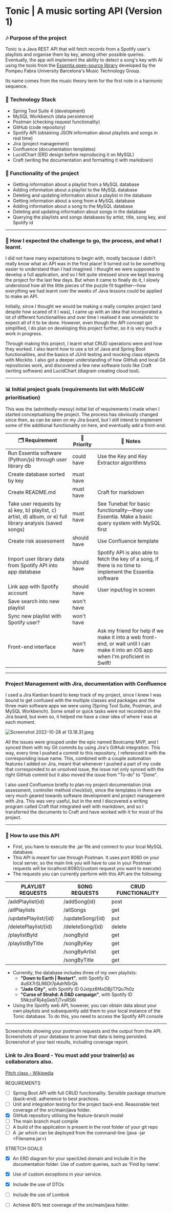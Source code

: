 # Tonic | A music sorting API (Version 1)

### 🎶 Purpose of the project

Tonic is a Java REST API that will fetch records from a Spotify user's playlists and organise them by key, among other possible queries. Eventually, the app will implement the ability to detect a song's key with AI using the tools from the [Essentia open-source library](https://essentia.upf.edu) developed by the Pompeu Fabra University Barcelona's Music Technology Group.

Its name comes from the music theory term for the first note in a harmonic sequence.

 ### 💾 Technology Stack

- Spring Tool Suite 4 (development)
- MySQL Workbench (data persistence)
- Postman (checking request functionality)
- GitHub (code repository)
- Spotify API (obtaining JSON information about playlists and songs in real time)
- Jira (project management)
- Confluence (documentation templates)
- LucidChart (ERD design before reproducing it on MySQL)
- Craft (writing the documentation and formatting it with markdown)

 ### 🔎 Functionality of the project

- Getting information about a playlist from a MySQL database
- Adding information about a playlist to the MySQL database
- Deleting and updating information about a playlist in the database
- Getting information about a song from a MySQL database
- Adding information about a song to the MySQL database
- Deleting and updating information about songs in the database
- Querying the playlists and songs databases by artist, title, song key, and Spotify id

---

### 📖 How I expected the challenge to go, the process, and what I learnt.

I did not have many expectations to begin with, mostly because I didn't really know what an API was in the first place! It turned out to be something easier to understand than I had imagined. I thought we were supposed to develop a full application, and so I felt quite stressed since we kept leaving the project for the last few days. But when it came to finally do it, I slowly understood how all the little pieces of the puzzle fit together—how everything we had learnt over the weeks of Java lessons could be applied to make an API.

Initially, since I thought we would be making a really complex project (and despite how scared of it I was), I came up with an idea that incorporated a lot of different functionalities and over time I realised it was unrealistic to expect all of it to be done. However, even though the API concept got simplified, I do plan on developing this project further, so it is very much a work in progress.

Through making this project, I learnt what CRUD operations were and how they worked. I also learnt how to use a lot of Java and Spring Boot functionalities, and the basics of JUnit testing and mocking class objects with Mockito. I also got a deeper understanding of how GitHub and local Git repositories work, and discovered a few new software tools like Craft (writing software) and LucidChart (diagram creating cloud tool).

---

### 📊 Initial project goals (requirements list with MoSCoW prioritisation)

This was the (admittedly-messy) initial list of requirements I made when I started conceptualising the project. The process has obviously changed since then, as can be seen on my Jira board, but I still intend to implement some of the additional functionality on here, and eventually add a front-end.

| **🗂️ Requirement**                                                                                       | **📌Priority**           | **📝 Notes**                                                                                                                      |
| --------------------------------------------------------------------------------------------------------- | ------------------------ | --------------------------------------------------------------------------------------------------------------------------------- |
| Run Essentia software (Python/js) through user library db                                                 | could have           | Use the Key and Key Extractor algorithms                                                                                          |
| Create database sorted by key                                                                             | must have            |                                                                                                                                   |
| Create README.md                                                                                          | must have           | Craft for markdown                                                                                                                |
| Take user requests by a) key, b) playlist, c) artist, d) album, or e) full library analysis (saved songs) | must have           | See Tunebat for basic functionality—they use Essentia. Make a basic query system with MySQL first                                 |
| Create risk assessment                                                                                    | should have         | Use Confluence template                                                                                                           |
| Import user library data from Spotify API into app database                                               | should have          | Spotify API is also able to fetch the key of a song, if there is no time to implement the Essentia software                       |
| Link app with Spotify account                                                                             | should have          | User input/log in screen                                                                                                          |
| Save search into new playlist                                                                             | won't have           |                                                                                                                                   |
| Sync new playlist with Spotify user?                                                                      | won't have           |                                                                                                                                   |
| Front-end interface                                                                                       | won't have | Ask my friend for help if we make it into a web front-end, or wait until I can make it into an iOS app when I'm proficient in Swift! |

---

### Project Management with Jira, documentation with Confluence

I used a Jira Kanban board to keep track of my project, since I knew I was bound to get confused with the multiple classes and packages and the three main software apps we were using (Spring Tool Suite, Postman, and MySQL Workbench). Some small or quick tasks were not recorded on the Jira board, but even so, it helped me have a clear idea of where I was at each moment.

![Screenshot 2022-10-28 at 13.18.31.jpeg](https://res.craft.do/user/full/a49dbab3-70d3-4ed6-6520-6324300d3ee7/72A6CAB6-96ED-45CE-8D27-C3B3B78AB49D_2/ePwjZSjZsbnKpxjtZbHI9AIvEgq2t3y5Dgl7sCGY9Coz/Screenshot%202022-10-28%20at%2013.18.31.jpeg)

All the issues were grouped under the epic named Bootcamp MVP, and I synced them with my Git commits by using Jira's GitHub integration. This way, every time I pushed a commit to this repository, I referenced it with the corresponding issue name. This, combined with a couple automation features I added on Jira, meant that whenever I pushed a part of my code that corresponded to an unsolved issue, the issue not only synced with the right GitHub commit but it also moved the issue from "To-do" to "Done".

I also used Confluence briefly to plan my project documentation (risk assessment, controller method checklist), since the templates in there are very much geared towards software development and project management with Jira. This was very useful, but in the end I discovered a writing program called Craft that integrated well with markdown, and so I transferred the documents to Craft and have worked with it for most of the project.

---

### 📙 How to use this API

- First, you have to execute the .jar file and connect to your local MySQL database.
- This API is meant for use through Postman. It uses port 8080 on your local server, so the main link you will have to use in your Postman requests will be localhost:8080/{custom request you want to execute}
- The requests you can currently perform with this API are the following:

| **PLAYLIST REQUESTS** | **SONG REQUESTS** | **CRUD FUNCTIONALITY** |
| --------------------- | ----------------- | ---------------------- |
| /addPlaylist{id}      | /addSong{id}      | post                   |
| /allPlaylists         | /allSongs         | get                    |
| /updatePlaylist/{id}  | /updateSong/{id}  | put                    |
| /deletePlaylist/{id}  | /deleteSong/{id}  | delete                 |
| /playlistById         | /songById         | get                    |
| /playlistByTitle      | /songByKey        | get                    |
|                       | /songByArtist     | get                    |
|                       | /songByTitle      | get                    |

- Currently, the database includes three of my own playlists:
   - **"Down to Earth | Restart"**, with Spotify ID 4u6X7rSLR6Dt7pAdrN5rQk
   - **"Jade City"**, with Spotify ID 0Jxtpz6f4xDBjiT7Qo7h0z
   - **"Curse of Strahd: A D&D campaign"**, with Spotify ID 5NkzoFRj4qGebTjTvsRS6i
- Using the Spotify web API, however, you can obtain data about your own playlists and subsequently add them to your local instance of the Tonic database. To do this, you need to access the Spotify API console

---

Screenshots showing your postman requests and the output from the API. Screenshots of your database to prove that data is being persisted. Screenshot of your test results, including coverage report.

### Link to Jira Board - You must add your trainer(s) as collaborators also.

[Pitch class - Wikipedia](https://en.wikipedia.org/wiki/Pitch_class)

REQUIREMENTS

- [ ] Spring Boot API with full CRUD functionality. Sensible package structure (back-end). adherence to best practices.
- [ ] Unit and integration testing for the project back-end. Reasonable test coverage of the src/main/java folder.
- [x] GitHub repository utilising the feature-branch model
- [ ] The main branch must compile
- [ ] A build of the application is present in the root folder of your git repo
- [ ] A .jar which can be deployed from the command-line (java -jar <Filename.jar>)

STRETCH GOALS

- [x] An ERD diagram for your speciUed domain and include it in the documentation folder. Use of custom queries, such as ‘Find by name’.
- [x] Use of custom exceptions in your service.
- [x] Include the use of DTOs
- [ ] Include the use of Lombok
- [ ] Achieve 80% test coverage of the src/main/java folder.


